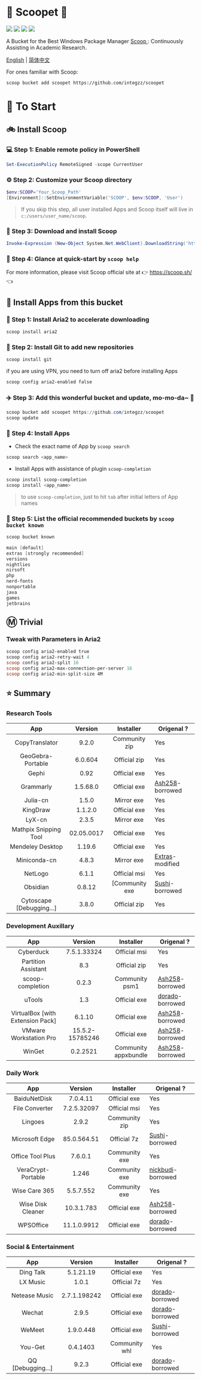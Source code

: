 <div align="left">
<h1 align="left"> 🍨 Scoopet 🍨 </h1>
<p>
<a>
<img src="https://ci.appveyor.com/api/projects/status/kbd3a9mibncbx8ds?svg=true"/>
</a>
<a>
<img src="https://img.shields.io/github/languages/code-size/integzz/scoopet.svg">
</a>
<a>
<img src="https://img.shields.io/github/repo-size/integzz/scoopet.svg">
</a>
<a>
<img src="https://img.shields.io/github/license/integzz/scoopet">
</a>
</p>
</div>

<p></p>

<div>
<p> A Bucket for the Best Windows Package Manager <a href="https://github.com/lukesampson/scoop"> Scoop </a>: Continuously Assisting in Academic Research.
</p>

<p align="left">
        <a href="README.md">English</a> | <a href="README_CN.md">简体中文</a>
</p>
</div>

For ones familiar with Scoop:

```
scoop bucket add scoopet https://github.com/integzz/scoopet
```

# :running: To Start

## :bike: Install Scoop

### :computer: Step 1: Enable remote policy in PowerShell

```powershell
Set-ExecutionPolicy RemoteSigned -scope CurrentUser
```

### :gear: Step 2: Customize your Scoop directory

```powershell
$env:SCOOP='Your_Scoop_Path'
[Environment]::SetEnvironmentVariable('SCOOP', $env:SCOOP, 'User')
```

> If you skip this step, all user installed Apps and Scoop itself will live in `c:/users/user_name/scoop`.

### :hammer: Step 3: Download and install Scoop

```powershell
Invoke-Expression (New-Object System.Net.WebClient).DownloadString('https://get.scoop.sh')
```

### :book: Step 4: Glance at quick-start by `scoop help`

For more information, please visit Scoop official site at 👉 https://scoop.sh/ 👈

## :car: Install Apps from this bucket

### :train: Step 1: Install Aria2 to accelerate downloading

```powershell
scoop install aria2
```

### :ticket: Step 2: Install Git to add new repositories

```powershell
scoop install git
```

if you are using VPN, you need to turn off aria2 before installing Apps

```powershell
scoop config aria2-enabled false
```

### :airplane: Step 3: Add this wonderful bucket and update, mo-mo-da~ :kiss:

```powershell
scoop bucket add scoopet https://github.com/integzz/scoopet
scoop update
```

### :rocket: Step 4: Install Apps

- Check the exact name of App by `scoop search`

```powershell
scoop search <app_name>
```

- Install Apps with assistance of plugin `scoop-completion`

```powershell
scoop install scoop-completion
scoop install <app_name>
```

> to use `scoop-completion`, just to hit `tab` after initial letters of App names

### :100: Step 5: List the official recommended buckets by `scoop bucket known`

```powershell
scoop bucket known

main [default]
extras [strongly recommended]
versions
nightlies
nirsoft
php
nerd-fonts
nonportable
java
games
jetbrains
```

## :m: Trivial

### Tweak with Parameters in Aria2

```powershell
scoop config aria2-enabled true
scoop config aria2-retry-wait 4
scoop config aria2-split 16
scoop config aria2-max-connection-per-server 16
scoop config aria2-min-split-size 4M
```

## :star: Summary

### Research Tools

|           App            |  Version   |   Installer    | Origenal ?                                                            |
| :----------------------: | :--------: | :------------: | --------------------------------------------------------------------- |
|      CopyTranslator      |   9.2.0    | Community zip  | Yes                                                                   |
|    GeoGebra-Portable     |  6.0.604   |  Official zip  | Yes                                                                   |
|          Gephi           |    0.92    |  Official exe  | Yes                                                                   |
|        Grammarly         |  1.5.68.0  |  Official exe  | [Ash258](https://github.com/Ash258/Scoop-Ash258)-borrowed             |
|         Julia-cn         |   1.5.0    |   Mirror exe   | Yes                                                                   |
|         KingDraw         |  1.1.2.0   |  Official exe  | Yes                                                                   |
|          LyX-cn          |   2.3.5    |   Mirror exe   | Yes                                                                   |
|  Mathpix Snipping Tool   | 02.05.0017 |  Official exe  | Yes                                                                   |
|     Mendeley Desktop     |   1.19.6   |  Official exe  | Yes                                                                   |
|       Miniconda-cn       |   4.8.3    |   Mirror exe   | [Extras](https://github.com/lukesampson/scoop-extras)-modified        |
|         NetLogo          |   6.1.1    |  Official msi  | Yes                                                                   |
|         Obsidian         |   0.8.12   | [Community exe | [Sushi](https://github.com/kidonng/sushi/tree/master/bucket)-borrowed |
| Cytoscape [Debugging...] |   3.8.0    |  Official zip  | Yes                                                                   |

### Development Auxillary

|               App                |     Version     |      Installer       | Origenal ?                                                |
| :------------------------------: | :-------------: | :------------------: | --------------------------------------------------------- |
|            Cyberduck             |   7.5.1.33324   |     Official msi     | Yes                                                       |
|       Partition Assistant        |       8.3       |     Official zip     | Yes                                                       |
|         scoop-completion         |      0.2.3      |    Community psm1    | [Ash258](https://github.com/Ash258/Scoop-Ash258)-borrowed |
|              uTools              |       1.3       |     Official exe     | [dorado](https://github.com/chawyehsu/dorado)-borrowed    |
| VirtualBox [with Extension Pack] |     6.1.10      |     Official exe     | [Ash258](https://github.com/Ash258/Scoop-Ash258)-borrowed |
|      VMware Workstation Pro      | 15.5.2-15785246 |     Official exe     | [Ash258](https://github.com/Ash258/Scoop-Ash258)-borrowed |
|              WinGet              |    0.2.2521     | Community appxbundle | [Ash258](https://github.com/Ash258/Scoop-Ash258)-borrowed |

### Daily Work

|        App         |   Version   |   Installer   | Origenal ?                                                            |
| :----------------: | :---------: | :-----------: | --------------------------------------------------------------------- |
|    BaiduNetDisk    |  7.0.4.11   | Official exe  | Yes                                                                   |
|   File Converter   | 7.2.5.32097 | Official msi  | Yes                                                                   |
|      Lingoes       |    2.9.2    | Community zip | Yes                                                                   |
|   Microsoft Edge   | 85.0.564.51 |  Official 7z  | [Sushi](https://github.com/kidonng/sushi/tree/master/bucket)-borrowed |
|  Office Tool Plus  |   7.6.0.1   | Community exe | Yes                                                                   |
| VeraCrypt-Portable |    1.246    | Community exe | [nickbudi](https://github.com/nickbudi/scoop-bucket)-borrowed         |
|   Wise Care 365    |  5.5.7.552  | Community exe | Yes                                                                   |
| Wise Disk Cleaner  | 10.3.1.783  | Official exe  | [Ash258](https://github.com/Ash258/Scoop-Ash258)-borrowed             |
|     WPSOffice      | 11.1.0.9912 | Official exe  | [dorado](https://github.com/chawyehsu/dorado)-borrowed                |

### Social & Entertainment

|        App        |   Version    |   Installer   | Origenal ?                                                            |
| :---------------: | :----------: | :-----------: | --------------------------------------------------------------------- |
|     Ding Talk     |  5.1.21.19   | Official exe  | Yes                                                                   |
|     LX Music      |    1.0.1     |  Official 7z  | Yes                                                                   |
|   Netease Music   | 2.7.1.198242 | Official exe  | [dorado](https://github.com/chawyehsu/dorado)-borrowed                |
|      Wechat       |    2.9.5     | Official exe  | [dorado](https://github.com/chawyehsu/dorado)-borrowed                |
|      WeMeet       |  1.9.0.448   | Official exe  | [Sushi](https://github.com/kidonng/sushi/tree/master/bucket)-borrowed |
|      You-Get      |   0.4.1403   | Community whl | Yes                                                                   |
| QQ [Debugging...] |    9.2.3     | Official exe  | [dorado](https://github.com/chawyehsu/dorado)-borrowed                |
